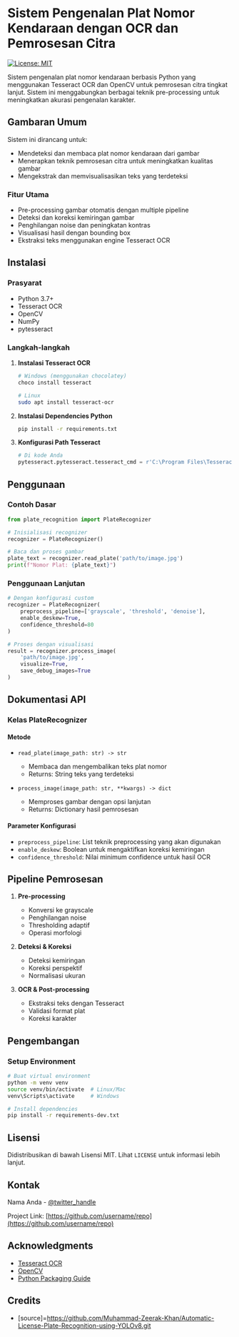# **Sistem Pengenalan Plat Nomor Kendaraan dengan OCR dan Pemrosesan Citra**

[![License: MIT](https://img.shields.io/badge/License-MIT-yellow.svg)](https://opensource.org/licenses/MIT)

Sistem pengenalan plat nomor kendaraan berbasis Python yang menggunakan Tesseract OCR dan OpenCV untuk pemrosesan citra tingkat lanjut. Sistem ini menggabungkan berbagai teknik pre-processing untuk meningkatkan akurasi pengenalan karakter.

## **Gambaran Umum**

Sistem ini dirancang untuk:

- Mendeteksi dan membaca plat nomor kendaraan dari gambar
- Menerapkan teknik pemrosesan citra untuk meningkatkan kualitas gambar
- Mengekstrak dan memvisualisasikan teks yang terdeteksi

### **Fitur Utama**

- Pre-processing gambar otomatis dengan multiple pipeline
- Deteksi dan koreksi kemiringan gambar
- Penghilangan noise dan peningkatan kontras
- Visualisasi hasil dengan bounding box
- Ekstraksi teks menggunakan engine Tesseract OCR

## **Instalasi**

### **Prasyarat**

- Python 3.7+
- Tesseract OCR
- OpenCV
- NumPy
- pytesseract

### **Langkah-langkah**

1. **Instalasi Tesseract OCR**

   ```bash
   # Windows (menggunakan chocolatey)
   choco install tesseract

   # Linux
   sudo apt install tesseract-ocr
   ```

2. **Instalasi Dependencies Python**

   ```bash
   pip install -r requirements.txt
   ```

3. **Konfigurasi Path Tesseract**
   ```python
   # Di kode Anda
   pytesseract.pytesseract.tesseract_cmd = r'C:\Program Files\Tesseract-OCR\tesseract.exe'  # Untuk Windows
   ```

## **Penggunaan**

### **Contoh Dasar**

```python
from plate_recognition import PlateRecognizer

# Inisialisasi recognizer
recognizer = PlateRecognizer()

# Baca dan proses gambar
plate_text = recognizer.read_plate('path/to/image.jpg')
print(f"Nomor Plat: {plate_text}")
```

### **Penggunaan Lanjutan**

```python
# Dengan konfigurasi custom
recognizer = PlateRecognizer(
    preprocess_pipeline=['grayscale', 'threshold', 'denoise'],
    enable_deskew=True,
    confidence_threshold=80
)

# Proses dengan visualisasi
result = recognizer.process_image(
    'path/to/image.jpg',
    visualize=True,
    save_debug_images=True
)
```

## **Dokumentasi API**

### **Kelas PlateRecognizer**

#### **Metode**

- `read_plate(image_path: str) -> str`

  - Membaca dan mengembalikan teks plat nomor
  - Returns: String teks yang terdeteksi

- `process_image(image_path: str, **kwargs) -> dict`
  - Memproses gambar dengan opsi lanjutan
  - Returns: Dictionary hasil pemrosesan

#### **Parameter Konfigurasi**

- `preprocess_pipeline`: List teknik preprocessing yang akan digunakan
- `enable_deskew`: Boolean untuk mengaktifkan koreksi kemiringan
- `confidence_threshold`: Nilai minimum confidence untuk hasil OCR

## **Pipeline Pemrosesan**

1. **Pre-processing**

   - Konversi ke grayscale
   - Penghilangan noise
   - Thresholding adaptif
   - Operasi morfologi

2. **Deteksi & Koreksi**

   - Deteksi kemiringan
   - Koreksi perspektif
   - Normalisasi ukuran

3. **OCR & Post-processing**
   - Ekstraksi teks dengan Tesseract
   - Validasi format plat
   - Koreksi karakter

## **Pengembangan**

### **Setup Environment**

```bash
# Buat virtual environment
python -m venv venv
source venv/bin/activate  # Linux/Mac
venv\Scripts\activate     # Windows

# Install dependencies
pip install -r requirements-dev.txt
```

## **Lisensi**

Didistribusikan di bawah Lisensi MIT. Lihat `LICENSE` untuk informasi lebih lanjut.

## **Kontak**

Nama Anda - [@twitter_handle](https://twitter.com/twitter_handle)

Project Link: [https://github.com/username/repo](https://github.com/username/repo)

## **Acknowledgments**

- [Tesseract OCR](https://github.com/tesseract-ocr/tesseract)
- [OpenCV](https://opencv.org/)
- [Python Packaging Guide](https://packaging.python.org/)

## **Credits**

- [source]=https://github.com/Muhammad-Zeerak-Khan/Automatic-License-Plate-Recognition-using-YOLOv8.git
